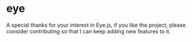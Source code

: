 # eye
 A special thanks for your interest in Eye.js, if you like the project, please consider contributing so that I can keep adding new features to it.